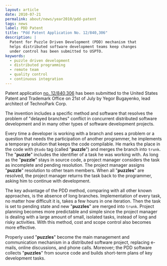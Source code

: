 ```yaml
---
layout: article
date: 2010-07-21
permalink: about/news/year2010/pdd-patent
tags: news
label: PDD Patent
title: "Pdd Patent Application No. 12/840,306"
description: |
  Patent for Puzzle Driven Development (PDD) mechanism that
  helps distributed software development teams keep changes
  under control has been submitted to USPTO.
keywords:
  - puzzle driven development
  - distributed programming
  - remote team
  - quality control
  - continuous integration
---
```


Patent application
[no. 12/840,306](https://www.google.com/patents/US20120023476)
has been submitted to the United States Patent and Trademark Office on
21st of July by Yegor Bugayenko, lead architect of TechnoPark Corp.

The invention includes a specific method and software that resolves the problem of "delayed
branches" conflict in concurrent distributed software development and in many other types of
software development projects.

Every time a developer is working with a branch and sees a problem
or a question that needs the participation of another programmer,
he implements a temporary solution that keeps the code compilable.
He marks the place in the code with `@todo`
tag (called "**puzzle**") and merges
the branch into `trunk`. The "**puzzle**"
includes the identifier of a task he was working with. As long as the
"**puzzle**" stays in source code, a project manager considers the task as
incomplete and pending resolution. The project manager assigns "**puzzle**" resolution
to other team members. When all "**puzzles**" are resolved, the project manager
returns the task back to the programmer, asking him to continue with development.

The key advantage of the PDD method, comparing with all other known approaches,
is the absence of long branches. Implementation of every task, no matter
how difficult it is, takes a few hours in one iteration. Then the task
is set to pending state and new "**puzzles**" are merged into `trunk`. Project
planning becomes more predictable and simple since the project manager is
dealing with a large amount of small, isolated tasks, instead of long and risky
activities. With this method, cost and scope control also becomes more effective.

Properly used "**puzzles**" become the main management and communication
mechanism in a distributed software project, replacing e-mails, online
discussions, and phone calls. Moreover; the PDD software
collects "**puzzles**" from source code and builds short-term
plans of key development tasks.
